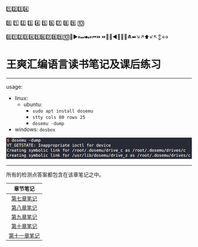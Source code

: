 1️⃣2️⃣3️⃣4️⃣

0️⃣ 1️⃣ 2️⃣ 3️⃣ 4️⃣ 5️⃣ 6️⃣ 7️⃣ 8️⃣ 9️⃣ 🔟

0️⃣1️⃣2️⃣3️⃣4️⃣5️⃣6️⃣7️⃣8️⃣9️⃣🔟🔢▶⏸⏭⏺⏯⏮⏩⏪🔀⏫◀🔂🔁⏬⏏⬅↘↗⬆↙↖↕↔

# 王爽汇编语言读书笔记及课后练习

---

usage:
* linux:
    * ubuntu:
        * `sudo apt install dosemu`
        * `stty cols 80 rows 25`
        * `dosemu -dump`
* windows: `dosbox`

![](./image/dosemu.png)

---

所有的检测点答案都包含在该章笔记之中。

|章节笔记|
|:---:|
|[第七章笔记](./7/readme.md)|
|[第八章笔记](./8/readme.md)|
|[第九章笔记](./9/readme.md)|
|[第十章笔记](./10/readme.md)|
|[第十一章笔记](./11/readme.md)|
